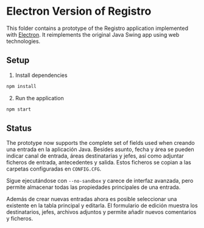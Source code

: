 # Electron Version of Registro

This folder contains a prototype of the Registro application implemented with [Electron](https://www.electronjs.org/). It reimplements the original Java Swing app using web technologies.

## Setup

1. Install dependencies

```bash
npm install
```

2. Run the application

```bash
npm start
```

## Status

The prototype now supports the complete set of fields used when creando una entrada en la aplicación Java. Besides asunto, fecha y área se pueden indicar canal de entrada, áreas destinatarias y jefes, así como adjuntar ficheros de entrada, antecedentes y salida. Estos ficheros se copian a las carpetas configuradas en `CONFIG.CFG`.

Sigue ejecutándose con `--no-sandbox` y carece de interfaz avanzada, pero permite almacenar todas las propiedades principales de una entrada.

Además de crear nuevas entradas ahora es posible seleccionar una existente en la tabla principal y editarla. El formulario de edición muestra los destinatarios, jefes, archivos adjuntos y permite añadir nuevos comentarios y ficheros.
